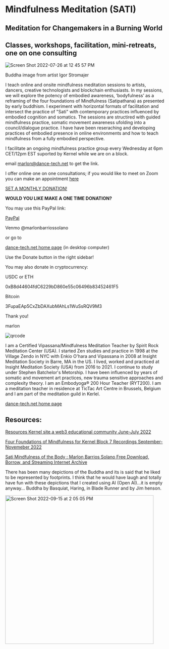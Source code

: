 # Mindfulness Meditation (SATI)
## Meditation for Changemakers in a Burning World
## Classes, workshops, facilitation, mini-retreats, one on one consulting

![Screen Shot 2022-07-26 at 12 45 57 PM](https://user-images.githubusercontent.com/90220317/181602860-85ffeb5d-957f-4e15-ba1d-e1de9f804292.png)

Buddha image from artist Igor Stromajer

I teach online and onsite mindfulness meditation sessions to artists, dancers, creative technologists and blockchain enthusiasts. In my sessions, we will explore the potency of embodied awareness, ‘bodyfulness’ as a reframing of the four foundations of Mindfulness (Satipathana) as presented by early buddhism. I experiment with horizontal formats of facilitation and  intersect the practice of "Sati" with  contemporary practices influenced by embodied cognition and somatics. The sessions are  structired with  guided mindfulness practice, somatic movement awareness ufolding into a council/dialogue practice. I have have been reseraching and developing practices of embodied presence in online environments and how to teach mindfulness  from a fully embodied perspective. 

I facilitate an ongoing mindfulness practice group every Wednesday at 6pm CET/12pm EST suported by Kernel while we are on a block.

email marlon@dance-tech.net to get the link.

I offer online one on one consultations; if you would like to meet on Zoom you can make an appointment [here](https://calendly.com/marlon-13/one-hour-motiondao)

[SET A MONTHLY DONATION!](https://www.patreon.com/user?u=84024387&fan_landing=true&view_as=public)

<p><b>WOULD YOU LIKE MAKE A ONE TIME DONATION?</b></p>

You may use this PayPal link:

[PayPal](https://www.paypal.com/paypalme/marlonbarriossolano?country.x=US&locale.x=en_US)

Venmo
@marlonbarriossolano

or go to

[dance-tech.net home page](https://www.dance-tech.net/) (in desktop computer)

Use the Donate button in the right sidebar!

You may also donate in cryptocurrency:

USDC or ETH

0xB8d44604fdC6229bD860e55c06496b83452461F5

Bitcoin

3FupaEAp5CxZbDAXubMAhLs1WuSsRQV9M3

Thank you!

marlon


![qrcode](https://user-images.githubusercontent.com/90220317/189076065-8084084a-611e-443c-a417-26d929209159.png)

I am a Certified Vipassana/Mindfulness Meditation Teacher by Spirit Rock Meditation Center (USA). I started Zen studies and practice in 1998 at the Village Zendo in NYC with Enkio O'hara and Vipassana in 2008 at Insight Meditation Society in Barre, MA in the US. I lived, worked and practiced at Insight Meditation Society (USA) from 2016 to 2021. I continue to study under Stephen Batchelor's Metorship. I have been influenced by years of somatic  and movement art practices, new trauma sensitive approaches and complexity theory. I am an Embodyoga® 200 Hour Teacher (RYT200). I am a  meditation teacher in residence at TicTac Art Centre in Brussels, Belgium and I am part of the meditation guild in Kerlel.

[dance-tech.net home page](https://www.dance-tech.net/profile/network_producer) 

## Resources:

[Resources Kernel site,a web3 educational community June-July 2022](https://www.kernel.community/en/build/sati/)

[Four Foundations of Mindfulness for Kernel Block 7 Recordings September-Novemeber 2022](https://archive.org/details/meditation_202211)

[Sati Mindfulness of the Body : Marlon Barrios Solano Free Download, Borrow, and Streaming  Internet Archive](https://archive.org/details/sati_07_27_22)


There has been many depictions of the Buddha and its is said that he liked to be represented by footprints. I think that he would have laugh and totally have fun with these depictions that I created using AI (Open AI)...it is empty anyway... 
Buddha by Basquiat, Haring, in Blade Runner and by Jim henson.

<img width="470" alt="Screen Shot 2022-09-15 at 2 05 05 PM" src="https://user-images.githubusercontent.com/90220317/190399284-b042f336-f62f-4426-9130-27286703ea9a.png">







 


